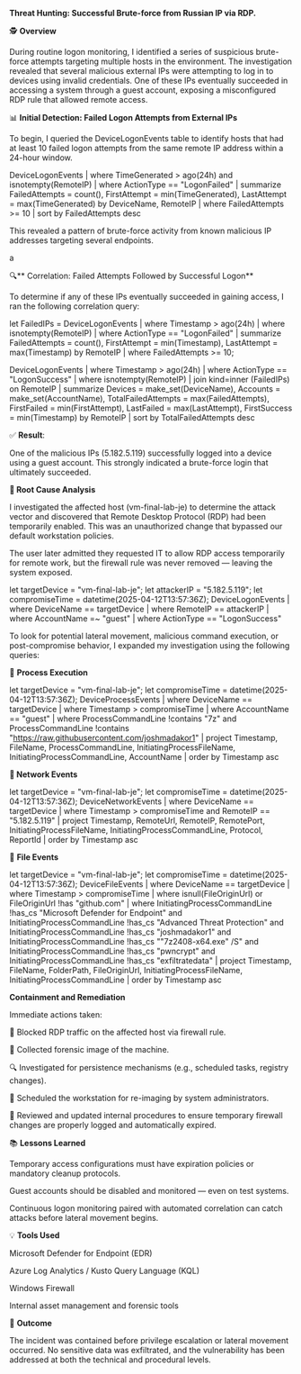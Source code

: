 **Threat Hunting: Successful Brute-force from Russian IP via RDP.**

🕵️ **Overview**

During routine logon monitoring, I identified a series of suspicious brute-force attempts targeting multiple hosts in the environment. The investigation revealed that several malicious external IPs were attempting to log in to devices using invalid credentials. One of these IPs eventually succeeded in accessing a system through a guest account, exposing a misconfigured RDP rule that allowed remote access.

📊 **Initial Detection: Failed Logon Attempts from External IPs**

To begin, I queried the DeviceLogonEvents table to identify hosts that had at least 10 failed logon attempts from the same remote IP address within a 24-hour window.

DeviceLogonEvents 
| where TimeGenerated > ago(24h) and isnotempty(RemoteIP)
| where ActionType == "LogonFailed"
| summarize FailedAttempts = count(),
    FirstAttempt = min(TimeGenerated),
    LastAttempt = max(TimeGenerated)
    by DeviceName, RemoteIP
| where FailedAttempts >= 10
| sort by FailedAttempts desc 

This revealed a pattern of brute-force activity from known malicious IP addresses targeting several endpoints.

a

🔍** Correlation: Failed Attempts Followed by Successful Logon**

To determine if any of these IPs eventually succeeded in gaining access, I ran the following correlation query:

let FailedIPs = 
    DeviceLogonEvents
    | where Timestamp > ago(24h)
    | where isnotempty(RemoteIP)
    | where ActionType == "LogonFailed"
    | summarize FailedAttempts = count(),
        FirstAttempt = min(Timestamp),
        LastAttempt = max(Timestamp)
        by RemoteIP
    | where FailedAttempts >= 10;

DeviceLogonEvents
| where Timestamp > ago(24h)
| where ActionType == "LogonSuccess"
| where isnotempty(RemoteIP)
| join kind=inner (FailedIPs) on RemoteIP
| summarize 
    Devices = make_set(DeviceName),
    Accounts = make_set(AccountName),
    TotalFailedAttempts = max(FailedAttempts),
    FirstFailed = min(FirstAttempt),
    LastFailed = max(LastAttempt),
    FirstSuccess = min(Timestamp)
    by RemoteIP
| sort by TotalFailedAttempts desc

✅ **Result**:

One of the malicious IPs (5.182.5.119) successfully logged into a device using a guest account. This strongly indicated a brute-force login that ultimately succeeded.

**🧪 Root Cause Analysis**

I investigated the affected host (vm-final-lab-je) to determine the attack vector and discovered that Remote Desktop Protocol (RDP) had been temporarily enabled. This was an unauthorized change that bypassed our default workstation policies.

The user later admitted they requested IT to allow RDP access temporarily for remote work, but the firewall rule was never removed — leaving the system exposed.

let targetDevice = "vm-final-lab-je";
let attackerIP = "5.182.5.119";
let compromiseTime = datetime(2025-04-12T13:57:36Z);
DeviceLogonEvents
| where DeviceName == targetDevice
| where RemoteIP == attackerIP
| where AccountName =~ "guest"
| where ActionType == "LogonSuccess"

To look for potential lateral movement, malicious command execution, or post-compromise behavior, I expanded my investigation using the following queries:

📁 **Process Execution**

let targetDevice = "vm-final-lab-je";
let compromiseTime = datetime(2025-04-12T13:57:36Z);
DeviceProcessEvents
| where DeviceName == targetDevice
| where Timestamp > compromiseTime
| where AccountName == "guest"
| where ProcessCommandLine !contains "7z" and ProcessCommandLine !contains "https://raw.githubusercontent.com/joshmadakor1"
| project Timestamp, FileName, ProcessCommandLine, InitiatingProcessFileName, InitiatingProcessCommandLine, AccountName
| order by Timestamp asc

**🚀 Network Events**

let targetDevice = "vm-final-lab-je";
let compromiseTime = datetime(2025-04-12T13:57:36Z);
DeviceNetworkEvents
| where DeviceName == targetDevice
| where Timestamp > compromiseTime and RemoteIP == "5.182.5.119"
| project Timestamp, RemoteUrl, RemoteIP, RemotePort, InitiatingProcessFileName, InitiatingProcessCommandLine, Protocol, ReportId
| order by Timestamp asc

📂 **File Events**

let targetDevice = "vm-final-lab-je";
let compromiseTime = datetime(2025-04-12T13:57:36Z);
DeviceFileEvents
| where DeviceName == targetDevice
| where Timestamp > compromiseTime
| where isnull(FileOriginUrl) or FileOriginUrl !has "github.com"
| where InitiatingProcessCommandLine !has_cs "Microsoft Defender for Endpoint"
    and InitiatingProcessCommandLine !has_cs "Advanced Threat Protection"
    and InitiatingProcessCommandLine !has_cs "joshmadakor1"
    and InitiatingProcessCommandLine !has_cs "\"7z2408-x64.exe\" /S"
    and InitiatingProcessCommandLine !has_cs "pwncrypt"
    and InitiatingProcessCommandLine !has_cs "exfiltratedata"
| project Timestamp, FileName, FolderPath, FileOriginUrl, InitiatingProcessFileName, InitiatingProcessCommandLine
| order by Timestamp asc

**Containment and Remediation**

Immediate actions taken:

🚫 Blocked RDP traffic on the affected host via firewall rule.

🦮 Collected forensic image of the machine.

🔍 Investigated for persistence mechanisms (e.g., scheduled tasks, registry changes).

🔁 Scheduled the workstation for re-imaging by system administrators.

🧼 Reviewed and updated internal procedures to ensure temporary firewall changes are properly logged and automatically expired.


📚 **Lessons Learned**

Temporary access configurations must have expiration policies or mandatory cleanup protocols.

Guest accounts should be disabled and monitored — even on test systems.

Continuous logon monitoring paired with automated correlation can catch attacks before lateral movement begins.


💡 **Tools Used**

Microsoft Defender for Endpoint (EDR)

Azure Log Analytics / Kusto Query Language (KQL)

Windows Firewall

Internal asset management and forensic tools


🔐 **Outcome**

The incident was contained before privilege escalation or lateral movement occurred. No sensitive data was exfiltrated, and the vulnerability has been addressed at both the technical and procedural levels.
